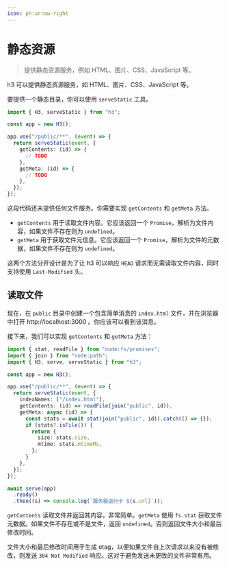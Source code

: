 ```yaml
---
icon: ph:arrow-right
---
```


# 静态资源

> 提供静态资源服务，例如 HTML、图片、CSS、JavaScript 等。

h3 可以提供静态资源服务，如 HTML、图片、CSS、JavaScript 等。

要提供一个静态目录，你可以使用 `serveStatic` 工具。

```ts
import { H3, serveStatic } from "h3";

const app = new H3();

app.use("/public/**", (event) => {
  return serveStatic(event, {
    getContents: (id) => {
      // TODO
    },
    getMeta: (id) => {
      // TODO
    },
  });
});
```

这段代码还未提供任何文件服务。你需要实现 `getContents` 和 `getMeta` 方法。

- `getContents` 用于读取文件内容。它应该返回一个 `Promise`，解析为文件内容，如果文件不存在则为 `undefined`。
- `getMeta` 用于获取文件元信息。它应该返回一个 `Promise`，解析为文件的元数据，如果文件不存在则为 `undefined`。

这两个方法分开设计是为了让 h3 可以响应 `HEAD` 请求而无需读取文件内容，同时支持使用 `Last-Modified` 头。

## 读取文件

现在，在 `public` 目录中创建一个包含简单消息的 `index.html` 文件，并在浏览器中打开 http://localhost:3000 。你应该可以看到该消息。

接下来，我们可以实现 `getContents` 和 `getMeta` 方法：

```ts
import { stat, readFile } from "node:fs/promises";
import { join } from "node:path";
import { H3, serve, serveStatic } from "h3";

const app = new H3();

app.use("/public/**", (event) => {
  return serveStatic(event, {
    indexNames: ["/index.html"],
    getContents: (id) => readFile(join("public", id)),
    getMeta: async (id) => {
      const stats = await stat(join("public", id)).catch(() => {});
      if (stats?.isFile()) {
        return {
          size: stats.size,
          mtime: stats.mtimeMs,
        };
      }
    },
  });
});

await serve(app)
  .ready()
  .then((s) => console.log(`服务器运行于 ${s.url}`));
```

`getContents` 读取文件并返回其内容，非常简单。`getMeta` 使用 `fs.stat` 获取文件元数据。如果文件不存在或不是文件，返回 `undefined`。否则返回文件大小和最后修改时间。

文件大小和最后修改时间用于生成 etag，以便如果文件自上次请求以来没有被修改，则发送 `304 Not Modified` 响应。这对于避免发送未更改的文件非常有用。